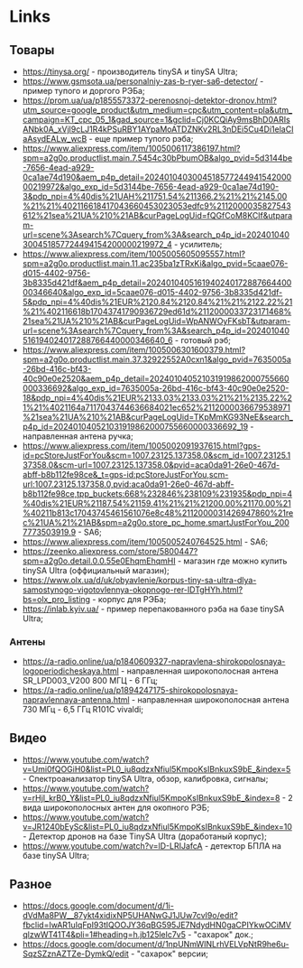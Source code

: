 # Links

## Товары

- https://tinysa.org/ - производитель tinySA и tinySA Ultra;
- https://www.gsmsota.ua/personalniy-zas-b-ryer-sa6-detector/ - пример тупого и доргого РЭБа;
- https://prom.ua/ua/p1855573372-perenosnoj-detektor-dronov.html?utm_source=google_product&utm_medium=cpc&utm_content=pla&utm_campaign=KT_cpc_05_1&gad_source=1&gclid=Cj0KCQiAy9msBhD0ARIsANbk0A_xVjl9cLJ1R4kPSuRBY1AYpaMoATDZNKv2RL3nDEi5Cu4Di1elaCIaAsydEALw_wcB - еще пример тупого рэба;
- https://www.aliexpress.com/item/1005006117386197.html?spm=a2g0o.productlist.main.7.5454c30bPbumOB&algo_pvid=5d3144be-7656-4ead-a929-0ca1ae74d190&aem_p4p_detail=202401040300451857724494154200000219972&algo_exp_id=5d3144be-7656-4ead-a929-0ca1ae74d190-3&pdp_npi=4%40dis%21UAH%211751.54%211366.2%21%21%2145.00%21%21%402116618417043660453023053edfc9%2112000035827543612%21sea%21UA%210%21AB&curPageLogUid=fQGfCoM8KCIf&utparam-url=scene%3Asearch%7Cquery_from%3A&search_p4p_id=202401040300451857724494154200000219972_4 - усилитель;
- https://www.aliexpress.com/item/1005005605095557.html?spm=a2g0o.productlist.main.11.ac235ba1zTRxKi&algo_pvid=5caae076-d015-4402-9756-3b8335d421df&aem_p4p_detail=202401040516194024017288766440000346640&algo_exp_id=5caae076-d015-4402-9756-3b8335d421df-5&pdp_npi=4%40dis%21EUR%2120.84%2120.84%21%21%2122.22%21%21%402116618b17043741790936729ed61d%2112000033723171468%21sea%21UA%210%21AB&curPageLogUid=WpANWOyFKsbT&utparam-url=scene%3Asearch%7Cquery_from%3A&search_p4p_id=202401040516194024017288766440000346640_6 - готовый рэб;
- https://www.aliexpress.com/item/1005006301600379.html?spm=a2g0o.productlist.main.37.32922552A0cxn1&algo_pvid=7635005a-26bd-416c-bf43-40c90e0e2520&aem_p4p_detail=202401040521031919862000755660000336692&algo_exp_id=7635005a-26bd-416c-bf43-40c90e0e2520-18&pdp_npi=4%40dis%21EUR%2133.03%2133.03%21%21%2135.22%21%21%4021164a7117043744636684021ec652%2112000036679538971%21sea%21UA%210%21AB&curPageLogUid=TKpMmKG93NeE&search_p4p_id=202401040521031919862000755660000336692_19 - направленная антена ручка;
- https://www.aliexpress.com/item/1005002091937615.html?gps-id=pcStoreJustForYou&scm=1007.23125.137358.0&scm_id=1007.23125.137358.0&scm-url=1007.23125.137358.0&pvid=aca0da91-26e0-467d-abff-b8b112fe98ce&_t=gps-id:pcStoreJustForYou,scm-url:1007.23125.137358.0,pvid:aca0da91-26e0-467d-abff-b8b112fe98ce,tpp_buckets:668%232846%238109%231935&pdp_npi=4%40dis%21EUR%21187.54%21159.41%21%21%21200.00%21170.00%21%40211b813c17043745461561076e8c48%2112000031426947860%21rec%21UA%21%21AB&spm=a2g0o.store_pc_home.smartJustForYou_2007773503919.9 - SA6;
- https://www.aliexpress.com/item/1005005240764525.html - SA6;
- https://zeenko.aliexpress.com/store/5800447?spm=a2g0o.detail.0.0.55e0EhqmEhqmHI - магазин где можно купить tinySA Ultra (оффициальный магазин);
- https://www.olx.ua/d/uk/obyavlenie/korpus-tiny-sa-ultra-dlya-samostynogo-vigotovlennya-okopnogo-rer-IDTgHYh.html?bs=olx_pro_listing - корпус для РЭБа;
- https://inlab.kyiv.ua/ - пример перепакованного рэба на базе tinySA Ultra;

### Антены

- https://a-radio.online/ua/p1840609327-napravlena-shirokopolosnaya-logoperiodicheskaya.html - направленная широкополосная антена SR_LPD003_V200 800 МГЦ - 6 ГГц;
- https://a-radio.online/ua/p1894247175-shirokopolosnaya-napravlennaya-antenna.html - направленная широкополосная антена 730 МГц - 6,5 ГГц R101C vivaldi;

## Видео

- https://www.youtube.com/watch?v=Umi0fQOGiH0&list=PL0_iu8qdzxNfiul5KmpoKsIBnkuxS9bE_&index=5 - Спектроанализатор tinySA Ultra, обзор, калибровка, сигналы;
- https://www.youtube.com/watch?v=rHjl_krB0_Y&list=PL0_iu8qdzxNfiul5KmpoKsIBnkuxS9bE_&index=8 - 2 вида широкополосных антен для окопного РЭБ;
- https://www.youtube.com/watch?v=JR1240bEySc&list=PL0_iu8qdzxNfiul5KmpoKsIBnkuxS9bE_&index=10 - Детектор дронов на базе TinySA Ultra (доработаный корпус);
- https://www.youtube.com/watch?v=lD-LRIJafcA - детектор БПЛА на базе tinySA Ultra;

## Разное 

- https://docs.google.com/document/d/1i-dVdMa8PW__87ykt4xidixNP5UHANwGJ1JUw7cvI9o/edit?fbclid=IwAR1uIqFpI93tIQOOJY36qBG595JE7NdydHN0gaCPIYkwOCiMVqlzwWT41T4&pli=1#heading=h.jb125lelc7v5 - "сахарок" док.;
- https://docs.google.com/document/d/1npUNmWINLrhVELVpNtR9he6u-SqzSZznAZTZe-DymkQ/edit - "сахарок" версии;